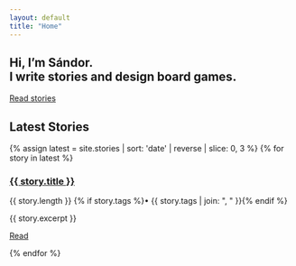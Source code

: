 ```yaml
---
layout: default
title: "Home"
---
```

<section class="hero">
  <h1>Hi, I’m Sándor.<br/>I write stories and design board games.</h1>
  <div style="margin-top:16px; display:flex; gap:12px; flex-wrap:wrap">
    <a class="btn" href="{{ '/stories/' | relative_url }}">Read stories</a>
  </div>
</section>

<section>
  <h2>Latest Stories</h2>
  <div class="grid">
  {% assign latest = site.stories | sort: 'date' | reverse | slice: 0, 3 %}
  {% for story in latest %}
    <article class="card">
      <div class="thumb" role="img" aria-label="Cover"></div>
      <div class="body">
        <h3><a href="{{ story.url | relative_url }}">{{ story.title }}</a></h3>
        <p class="muted">{{ story.length }} {% if story.tags %}• {{ story.tags | join: ", " }}{% endif %}</p>
        <p>{{ story.excerpt }}</p>
        <p><a class="btn" href="{{ story.url | relative_url }}">Read</a></p>
      </div>
    </article>
  {% endfor %}
  </div>
</section>
